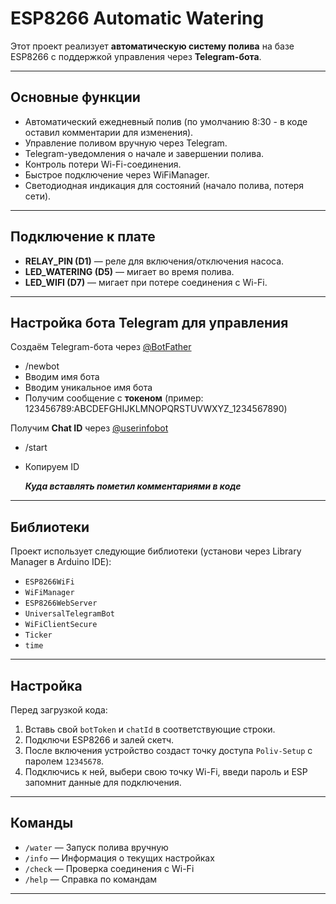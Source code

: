 # ESP8266 Automatic Watering  


Этот проект реализует **автоматическую систему полива** на базе ESP8266 с поддержкой управления через **Telegram-бота**.

---

## Основные функции

- Автоматический ежедневный полив  (по умолчанию 8:30 - в коде оставил комментарии для изменения).
- Управление поливом вручную через Telegram.
- Telegram-уведомления о начале и завершении полива.
- Контроль потери Wi-Fi-соединения.
- Быстрое подключение через WiFiManager.
- Светодиодная индикация для состояний (начало полива, потеря сети).

---

## Подключение к плате

- **RELAY_PIN (D1)** — реле для включения/отключения насоса.
- **LED_WATERING (D5)** — мигает во время полива.
- **LED_WIFI (D7)** — мигает при потере соединения с Wi-Fi.

---

##  Настройка бота Telegram для управления

Создаём Telegram-бота через [@BotFather](https://t.me/BotFather) 

- /newbot
- Вводим имя бота
- Вводим уникальное имя бота
- Получим сообщение с **токеном** (пример: 123456789:ABCDEFGHIJKLMNOPQRSTUVWXYZ_1234567890)

Получим **Chat ID** через [@userinfobot](https://t.me/userinfobot)

- /start
- Копируем ID
  
  **_Куда вставлять пометил комментариями в коде_**


---

## Библиотеки

Проект использует следующие библиотеки (установи через Library Manager в Arduino IDE):

- `ESP8266WiFi`
- `WiFiManager`
- `ESP8266WebServer`
- `UniversalTelegramBot`
- `WiFiClientSecure`
- `Ticker`
- `time`

---
##  Настройка

Перед загрузкой кода:

1. Вставь свой `botToken` и `chatId` в соответствующие строки.
2. Подключи ESP8266 и залей скетч.
3. После включения устройство создаст точку доступа `Poliv-Setup` с паролем `12345678`.
4. Подключись к ней, выбери свою точку Wi-Fi, введи пароль и ESP запомнит данные для подключения.

---

##  Команды

- `/water` — Запуск полива вручную
- `/info` — Информация о текущих настройках
- `/check` — Проверка соединения с Wi-Fi
- `/help` — Справка по командам

---

